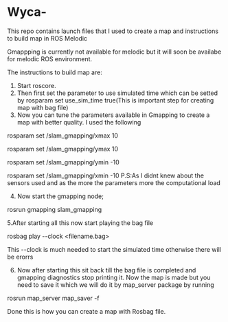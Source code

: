 # Wyca-
This repo contains launch files that I used to create a map and instructions to build map in ROS Melodic 

Gmappping is currently not available for melodic but it will soon be availabe for melodic ROS environment.

The instructions to build map are:

1. Start roscore.
2. Then first set the parameter to use simulated time which can be setted by
rosparam set use_sim_time true(This is important step for creating map with bag file)
3. Now you can tune the parameters available in Gmapping to create a map with better quality. I used the following

rosparam set /slam_gmapping/xmax 10

rosparam set /slam_gmapping/ymax 10

rosparam set /slam_gmapping/ymin -10

rosparam set /slam_gmapping/xmin -10
P.S:As I didnt knew about the sensors used and as the more the parameters more the computational load

4. Now start the gmapping node;

rosrun gmapping slam_gmapping

5.After starting all this now start playing the bag file

rosbag play --clock <filename.bag>

This --clock is much needed to start the simulated time otherwise there will be erorrs

6. Now after starting this sit back till the bag file is completed and gmapping diagnostics stop printing it. Now the map is made but you need to save it which we will do it by map_server package by running

rosrun map_server map_saver -f <filename>
 
Done this is how you can create a map with Rosbag file. 
